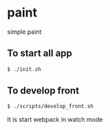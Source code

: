# paint
simple paint

## To start all app
```bash
$ ./init.sh
```

## To develop front
```bash
$ ./scripts/develop_front.sh
```
It is start webpack in watch mode
